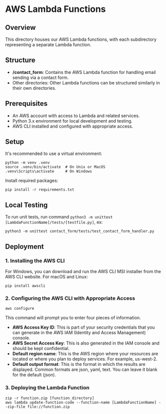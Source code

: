 # AWS Lambda Functions
## Overview
This directory houses our AWS Lambda functions, with each subdirectory representing a separate Lambda function.

## Structure
- **/contact_form**: Contains the AWS Lambda function for handling email sending via a contact form.
- Other directories: Other Lambda functions can be structured similarly in their own directories.

## Prerequisites
- An AWS account with access to Lambda and related services.
- Python 3.x environment for local development and testing.
- AWS CLI installed and configured with appropriate access.

## Setup

It's recommended to use a virtual environment:
```
python -m venv .venv
source .venv/bin/activate  # On Unix or MacOS
.venv\Scripts\activate     # On Windows
```

Install required packages:
```
pip install -r requirements.txt
```

## Local Testing
To run unit tests, run command `python3 -m unittest [LambdaFunctionName]/tests/[testfile.py]`, ex:
```
python3 -m unittest contact_form/tests/test_contact_form_handler.py
```

## Deployment

### 1. Installing the AWS CLI

For Windows, you can download and run the AWS CLI MSI installer from the AWS CLI website.
For macOS and Linux:
```
pip install awscli
```

### 2. Configuring the AWS CLI with Appropriate Access
```
aws configure
```
This command will prompt you to enter four pieces of information.

- **AWS Access Key ID**: This is part of your security credentials that you can generate in the AWS IAM (Identity and Access Management) console.
- **AWS Secret Access Key**: This is also generated in the IAM console and should be kept confidential.
- **Default region name**: This is the AWS region where your resources are located or where you plan to deploy services. For example, us-west-2.
- **Default output format**: This is the format in which the results are displayed. Common formats are json, yaml, text. You can leave it blank for the default (json).

### 3. Deploying the Lambda Function
```
zip -r function.zip [function_directory]
aws lambda update-function-code --function-name [LambdaFunctionName] --zip-file file://function.zip
```